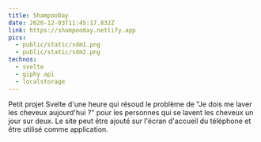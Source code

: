 ```yaml
---
title: ShampooDay
date: 2020-12-03T11:45:17.832Z
link: https://shampooday.netlify.app
pics:
  - public/static/sdm1.png
  - public/static/sdm2.png
technos:
  - svelte
  - giphy api
  - localstorage
---
```


Petit projet Svelte d'une heure qui résoud le problème de "Je dois me laver les cheveux aujourd'hui ?" pour les personnes qui se lavent les cheveux un jour sur deux. Le site peut être ajouté sur l'écran d'accueil du téléphone et être utilisé comme application.
